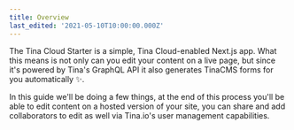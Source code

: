 ```yaml
---
title: Overview
last_edited: '2021-05-10T10:00:00.000Z'
---
```


The Tina Cloud Starter is a simple, Tina Cloud-enabled Next.js app. What this means is not only can you edit your content on a live page, but since it's powered by Tina's GraphQL API it also generates TinaCMS forms for you automatically ✨.

In this guide we'll be doing a few things, at the end of this process you'll be able to edit content on a hosted version of your site, you can share and add collaborators to edit as well via Tina.io's user management capabilities.
